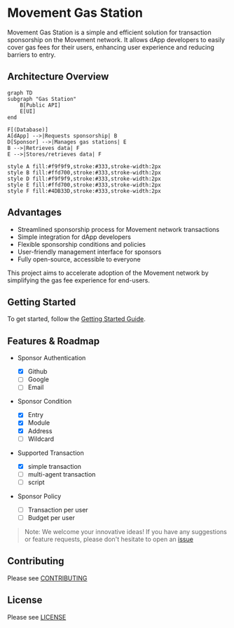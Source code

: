 # Movement Gas Station

Movement Gas Station is a simple and efficient solution for transaction sponsorship on the Movement network. It allows dApp developers to easily cover gas fees for their users, enhancing user experience and reducing barriers to entry.

## Architecture Overview

```mermaid
graph TD
subgraph "Gas Station"
    B[Public API]
    E[UI]
end

F[(Database)]
A[dApp] -->|Requests sponsorship| B
D[Sponsor] -->|Manages gas stations| E
B -->|Retrieves data| F
E -->|Stores/retrieves data| F

style A fill:#f9f9f9,stroke:#333,stroke-width:2px
style B fill:#ffd700,stroke:#333,stroke-width:2px
style D fill:#f9f9f9,stroke:#333,stroke-width:2px
style E fill:#ffd700,stroke:#333,stroke-width:2px
style F fill:#4DB33D,stroke:#333,stroke-width:2px
```

## Advantages

- Streamlined sponsorship process for Movement network transactions
- Simple integration for dApp developers
- Flexible sponsorship conditions and policies
- User-friendly management interface for sponsors
- Fully open-source, accessible to everyone

This project aims to accelerate adoption of the Movement network by simplifying the gas fee experience for end-users.

## Getting Started

To get started, follow the [Getting Started Guide](./docs/getting-started).

## Features & Roadmap

- Sponsor Authentication

  - [x] Github
  - [ ] Google
  - [ ] Email

- Sponsor Condition

  - [x] Entry
  - [x] Module
  - [x] Address
  - [ ] Wildcard

- Supported Transaction

  - [x] simple transaction
  - [ ] multi-agent transaction
  - [ ] script

- Sponsor Policy

  - [ ] Transaction per user
  - [ ] Budget per user

> Note: We welcome your innovative ideas! If you have any suggestions or feature requests, please don't hesitate to open an [issue](https://github.com/kitelabs-io/mvmt-gas-station/issues)

## Contributing

Please see [CONTRIBUTING](./CONTRIBUTING.md)

## License

Please see [LICENSE](./LICENSE)
